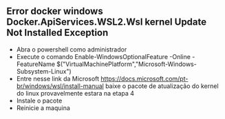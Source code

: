 ## Error docker windows Docker.ApiServices.WSL2.Wsl kernel Update Not Installed Exception

 - Abra o powershell como administrador
 - Execute o comando Enable-WindowsOptionalFeature -Online -FeatureName $("VirtualMachinePlatform","Microsoft-Windows-Subsystem-Linux")
 - Entre nesse link da Microsoft https://docs.microsoft.com/pt-br/windows/wsl/install-manual baixe o pacote de atualização do kernel do linux provavelmente estara na etapa 4
 - Instale o pacote 
 - Reinicie a maquina
